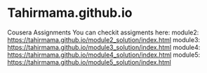 # Tahirmama.github.io
Cousera Assignments
You can checkit assigments here:
module2: https://tahirmama.github.io/module2_solution/index.html
module3: https://tahirmama.github.io/module3_solution/index.html
module4: https://tahirmama.github.io/module4_solution/index.html
module5: https://tahirmama.github.io/module5_solution/index.html
